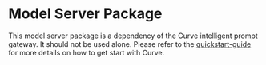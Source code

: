 # Model Server Package #
This model server package is a dependency of the Curve intelligent prompt gateway. It should not be used alone. Please refer to the [quickstart-guide](https://github.com/curvelaboratory/Curve?tab=readme-ov-file#quickstart) for more details on how to get start with Curve.

